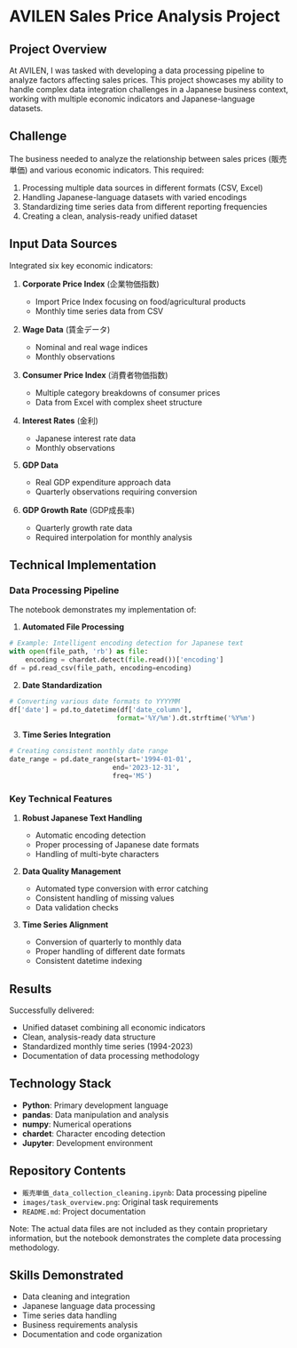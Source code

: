 # AVILEN Sales Price Analysis Project

## Project Overview

At AVILEN, I was tasked with developing a data processing pipeline to analyze factors affecting sales prices. This project showcases my ability to handle complex data integration challenges in a Japanese business context, working with multiple economic indicators and Japanese-language datasets.

## Challenge

The business needed to analyze the relationship between sales prices (販売単価) and various economic indicators. This required:

1. Processing multiple data sources in different formats (CSV, Excel)
2. Handling Japanese-language datasets with varied encodings
3. Standardizing time series data from different reporting frequencies
4. Creating a clean, analysis-ready unified dataset

## Input Data Sources

Integrated six key economic indicators:

1. **Corporate Price Index** (企業物価指数)
   - Import Price Index focusing on food/agricultural products
   - Monthly time series data from CSV

2. **Wage Data** (賃金データ)
   - Nominal and real wage indices
   - Monthly observations

3. **Consumer Price Index** (消費者物価指数)
   - Multiple category breakdowns of consumer prices
   - Data from Excel with complex sheet structure

4. **Interest Rates** (金利)
   - Japanese interest rate data
   - Monthly observations

5. **GDP Data**
   - Real GDP expenditure approach data
   - Quarterly observations requiring conversion

6. **GDP Growth Rate** (GDP成長率)
   - Quarterly growth rate data
   - Required interpolation for monthly analysis

## Technical Implementation

### Data Processing Pipeline

The notebook demonstrates my implementation of:

1. **Automated File Processing**
```python
# Example: Intelligent encoding detection for Japanese text
with open(file_path, 'rb') as file:
    encoding = chardet.detect(file.read())['encoding']
df = pd.read_csv(file_path, encoding=encoding)
```

2. **Date Standardization**
```python
# Converting various date formats to YYYYMM
df['date'] = pd.to_datetime(df['date_column'], 
                           format='%Y/%m').dt.strftime('%Y%m')
```

3. **Time Series Integration**
```python
# Creating consistent monthly date range
date_range = pd.date_range(start='1994-01-01',
                          end='2023-12-31', 
                          freq='MS')
```

### Key Technical Features

1. **Robust Japanese Text Handling**
   - Automatic encoding detection
   - Proper processing of Japanese date formats
   - Handling of multi-byte characters

2. **Data Quality Management**
   - Automated type conversion with error catching
   - Consistent handling of missing values
   - Data validation checks

3. **Time Series Alignment**
   - Conversion of quarterly to monthly data
   - Proper handling of different date formats
   - Consistent datetime indexing

## Results

Successfully delivered:
- Unified dataset combining all economic indicators
- Clean, analysis-ready data structure
- Standardized monthly time series (1994-2023)
- Documentation of data processing methodology

## Technology Stack

- **Python**: Primary development language
- **pandas**: Data manipulation and analysis
- **numpy**: Numerical operations
- **chardet**: Character encoding detection
- **Jupyter**: Development environment

## Repository Contents

- `販売単価_data_collection_cleaning.ipynb`: Data processing pipeline
- `images/task_overview.png`: Original task requirements
- `README.md`: Project documentation

Note: The actual data files are not included as they contain proprietary information, but the notebook demonstrates the complete data processing methodology.

## Skills Demonstrated

- Data cleaning and integration
- Japanese language data processing
- Time series data handling
- Business requirements analysis
- Documentation and code organization
